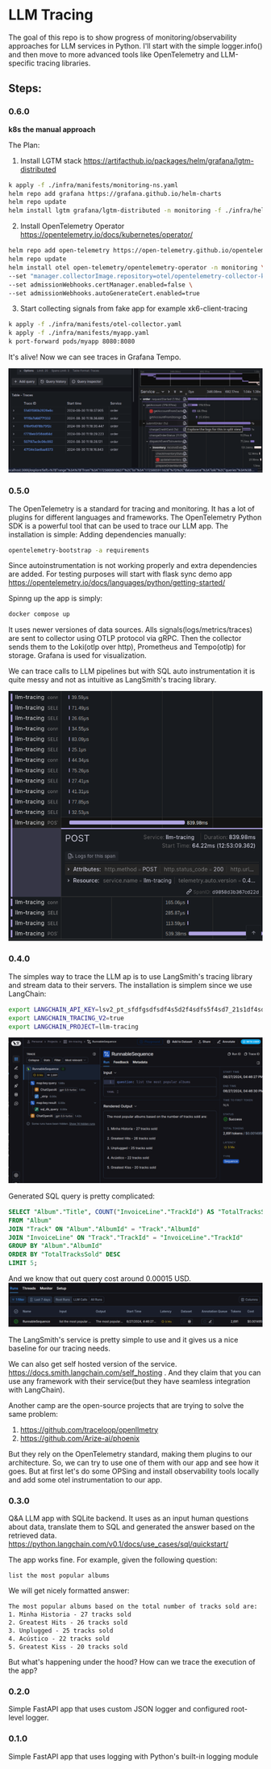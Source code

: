# LLM Tracing

The goal of this repo is to show progress of monitoring/observability approaches for LLM services in Python. I'll start with the simple logger.info() and then move to more advanced tools like OpenTelemetry and LLM-specific tracing libraries.

## Steps:

### 0.6.0
**k8s the manual approach**

The Plan:
1. Install LGTM stack https://artifacthub.io/packages/helm/grafana/lgtm-distributed

```bash
k apply -f ./infra/manifests/monitoring-ns.yaml 
helm repo add grafana https://grafana.github.io/helm-charts
helm repo update
helm install lgtm grafana/lgtm-distributed -n monitoring -f ./infra/helm-values/lgtm-values.yaml
```

2. Install OpenTelemetry Operator https://opentelemetry.io/docs/kubernetes/operator/
    
```bash
helm repo add open-telemetry https://open-telemetry.github.io/opentelemetry-helm-charts
helm repo update
helm install otel open-telemetry/opentelemetry-operator -n monitoring \
--set "manager.collectorImage.repository=otel/opentelemetry-collector-k8s" \
--set admissionWebhooks.certManager.enabled=false \
--set admissionWebhooks.autoGenerateCert.enabled=true
``` 

3. Start collecting signals from fake app for example xk6-client-tracing

```bash
k apply -f ./infra/manifests/otel-collector.yaml
k apply -f ./infra/manifests/myapp.yaml 
k port-forward pods/myapp 8080:8080
```

It's alive! Now we can see traces in Grafana Tempo.

![alt text](./static/k8s-traces.png)

### 0.5.0
The OpenTelemetry is a standard for tracing and monitoring. It has a lot of plugins for different languages and frameworks. The OpenTelemetry Python SDK is a powerful tool that can be used to trace our LLM app. The installation is simple:
Adding dependencies manually:
```bash
opentelemetry-bootstrap -a requirements
```
Since autoinstrumentation is not working properly and extra dependencies are added.
For testing purposes will start with flask sync demo app https://opentelemetry.io/docs/languages/python/getting-started/

Spinng up the app is simply:
```bash
docker compose up
```
It uses newer versiones of data sources. Alls signals(logs/metrics/traces) are sent to collector using OTLP protocol via gRPC. Then the collector sends them to the Loki(otlp over http), Prometheus and Tempo(otlp) for storage. Grafana is used for visualization.

We can trace calls to LLM pipelines but with SQL auto instrumentation it is quite messy and not as intuitive as LangSmith's tracing library.

![Tempo LLM](./static/tempo_llm.png)


### 0.4.0 
The simples way to trace the LLM ap is to use LangSmith's tracing library and stream data to their servers.
The installation is simplem since we use LangChain:

```bash
export LANGCHAIN_API_KEY=lsv2_pt_sfdfgsdfsdf4s5d2f4sdfs5f4sd7_21s1df4sdfs_fake
export LANGCHAIN_TRACING_V2=true
export LANGCHAIN_PROJECT=llm-tracing
```

![LangSmith](./static/ls_chain.png)


Generated SQL query is pretty complicated:
```sql
SELECT "Album"."Title", COUNT("InvoiceLine"."TrackId") AS "TotalTracksSold"
FROM "Album"
JOIN "Track" ON "Album"."AlbumId" = "Track"."AlbumId"
JOIN "InvoiceLine" ON "Track"."TrackId" = "InvoiceLine"."TrackId"
GROUP BY "Album"."AlbumId"
ORDER BY "TotalTracksSold" DESC
LIMIT 5;
```

And we know that out query cost around 0.00015 USD.
![LangSmith Cost](./static/ls_cost.png)

The LangSmith's service is pretty simple to use and it gives us a nice baseline for our tracing needs.

We can also get self hosted version of the service. https://docs.smith.langchain.com/self_hosting . And they claim that you can use any framework with their service(but they have seamless integration with LangChain).

Another camp are the open-source projects that are trying to solve the same problem:
1. https://github.com/traceloop/openllmetry
2. https://github.com/Arize-ai/phoenix

But they rely on the OpenTelemetry standard, making them plugins to our architecture. So, we can try to use one of them with our app and see how it goes. But at first let's do some OPSing and install observability tools locally and add some otel instrumentation to our app.

### 0.3.0 
Q&A LLM app with SQLite backend. 
It uses as an input human questions about data, translate them to SQL and generated the answer based on the retrieved data.
https://python.langchain.com/v0.1/docs/use_cases/sql/quickstart/

The app works fine. For example, given the following question:
```
list the most popular albums
```
We will get nicely formatted answer:
```
The most popular albums based on the total number of tracks sold are:
1. Minha Historia - 27 tracks sold
2. Greatest Hits - 26 tracks sold
3. Unplugged - 25 tracks sold
4. Acústico - 22 tracks sold
5. Greatest Kiss - 20 tracks sold
```
But what's happening under the hood? How can we trace the execution of the app?

### 0.2.0 
Simple FastAPI app that uses custom JSON logger and configured root-level logger.

### 0.1.0 
Simple FastAPI app that uses logging with Python's built-in logging module